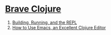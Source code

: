 # [Brave Clojure](https://www.braveclojure.com/)
1. [Building, Running, and the REPL](ch01.md)
1. [How to Use Emacs, an Excellent Clojure Editor](ch02.md)
